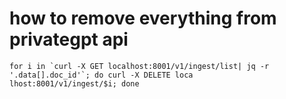 # how to remove everything from privategpt api

```
for i in `curl -X GET localhost:8001/v1/ingest/list| jq -r '.data[].doc_id'`; do curl -X DELETE loca
lhost:8001/v1/ingest/$i; done
```

